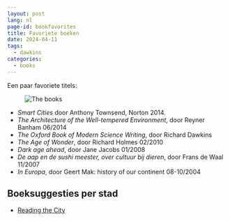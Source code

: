 ```yaml
---
layout: post
lang: nl
page-id: bookfavorites
title: Favoriete boeken
date: 2024-04-11
tags:
  - dawkins
categories:
  - books
---
```


<!--
SPDX-FileCopyrightText: 2024 EJ Broerse

SPDX-License-Identifier: CC-BY-NC-SA-4.0
-->

Een paar favoriete titels:

<figure><img src='{{ "/assets/img/blog/20240411_favbooks.jpg" | relative_url }}' alt="The books" class='img-fluid'></figure>

- _Smart Cities_ door Anthony Townsend, Norton 2014.
- _The Architecture of the Well-tempered Environment_, door Reyner Banham 06/2014
- _The Oxford Book of Modern Science Writing_, door Richard Dawkins
- _The Age of Wonder_, door Richard Holmes 02/2010
- _Dark age ahead_, door Jane Jacobs 01/2008
- _De aap en de sushi meester, over cultuur bij dieren_, door Frans de Waal 11/2007
- _In Europa_, door Geert Mak: history of our continent 08-10/2004

## Boeksuggesties per stad

- [Reading the City](https://readingthecity.com/)


